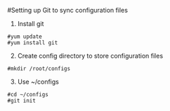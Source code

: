 #Setting up Git to sync configuration files

1. Install git
```shell
#yum update
#yum install git
```
2. Create config directory to store configuration files 
```
#mkdir /root/configs
```
3. Use ~/configs
```
#cd ~/configs
#git init
```



